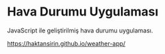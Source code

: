 # Hava Durumu Uygulaması

JavaScript ile geliştirilmiş hava durumu uygulaması.

https://haktansirin.github.io/weather-app/
